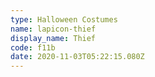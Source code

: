 ```yaml
---
type: Halloween Costumes
name: lapicon-thief
display_name: Thief
code: f11b
date: 2020-11-03T05:22:15.080Z
---
```

